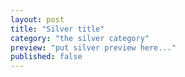 ```yaml
---
layout: post
title: "Silver title"
category: "the silver category"
preview: "put silver preview here..."
published: false
---
```

